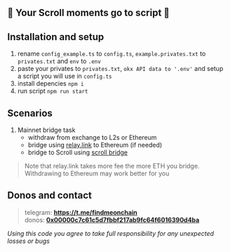 ## 📜 Your Scroll moments go to script 📜  

## Installation and setup
1. rename `config_example.ts` to `config.ts`, `example.privates.txt` to `privates.txt` and `env` to `.env`
2. paste your privates to `privates.txt`, `okx API data to '.env'` and setup a script you will use in `config.ts`  
3. install depencies `npm i`  
4. run script `npm run start`

## Scenarios
1. Mainnet bridge task
    - withdraw from exchange to L2s or Ethereum
    - bridge using [relay.link](https://relay.link/bridge/ethereum/) to Ethereum (if needed)
    - bridge to Scroll using [scroll bridge](https://scroll.io/bridge)

> Note that relay.link takes more fee the more ETH you bridge. Withdrawing to Ethereum may work better for you

## Donos and contact

> telegram: **https://t.me/findmeonchain**  
donos: **[0x00000c7c61c5d7fbbf217ab9fc64f6016390d4ba](https://debank.com/profile/0x00000c7c61c5d7fbbf217ab9fc64f6016390d4ba)**
  

*Using this code you agree to take full responsibility for any unexpected losses or bugs*